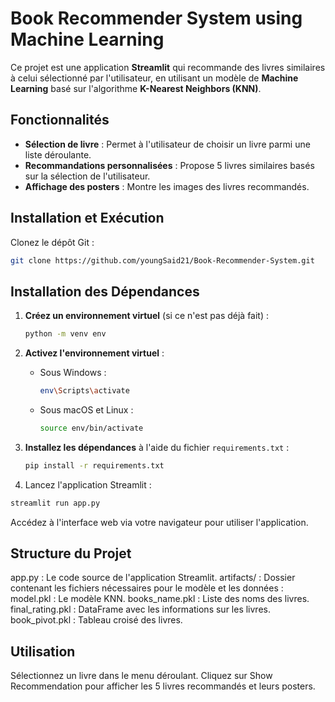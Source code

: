 # Book Recommender System using Machine Learning

Ce projet est une application **Streamlit** qui recommande des livres similaires à celui sélectionné par l'utilisateur, en utilisant un modèle de **Machine Learning** basé sur l'algorithme **K-Nearest Neighbors (KNN)**.

## Fonctionnalités

- **Sélection de livre** : Permet à l'utilisateur de choisir un livre parmi une liste déroulante.
- **Recommandations personnalisées** : Propose 5 livres similaires basés sur la sélection de l'utilisateur.
- **Affichage des posters** : Montre les images des livres recommandés.

## Installation et Exécution
Clonez le dépôt Git :

```bash
git clone https://github.com/youngSaid21/Book-Recommender-System.git
```
## Installation des Dépendances

1. **Créez un environnement virtuel** (si ce n'est pas déjà fait) :

    ```bash
    python -m venv env
    ```

2. **Activez l'environnement virtuel** :

    - Sous Windows :

      ```bash
      env\Scripts\activate
      ```

    - Sous macOS et Linux :

      ```bash
      source env/bin/activate
      ```

3. **Installez les dépendances** à l'aide du fichier `requirements.txt` :

    ```bash
    pip install -r requirements.txt
    ```

4. Lancez l'application Streamlit :
```bash
streamlit run app.py
```

Accédez à l'interface web via votre navigateur pour utiliser l'application.

## Structure du Projet
app.py : Le code source de l'application Streamlit.
artifacts/ : Dossier contenant les fichiers nécessaires pour le modèle et les données :
model.pkl : Le modèle KNN.
books_name.pkl : Liste des noms des livres.
final_rating.pkl : DataFrame avec les informations sur les livres.
book_pivot.pkl : Tableau croisé des livres.

## Utilisation
Sélectionnez un livre dans le menu déroulant.
Cliquez sur Show Recommendation pour afficher les 5 livres recommandés et leurs posters.
